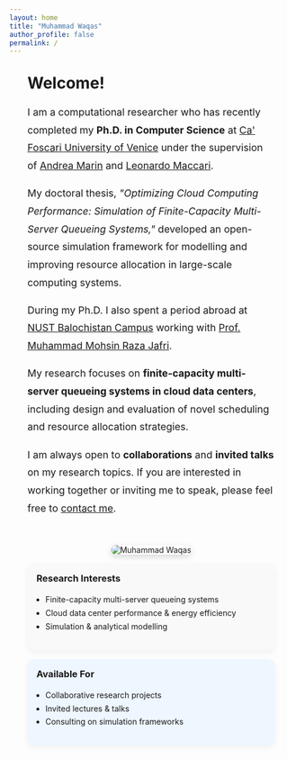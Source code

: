 ```yaml
---
layout: home
title: "Muhammad Waqas"
author_profile: false
permalink: /
---
```


<div style="display:flex; flex-wrap:wrap; gap:2rem; margin:2rem;">

  <!-- LEFT COLUMN: Intro & Main Text -->
  <div style="flex:2; min-width:300px;">

  <h1 style="margin-top:0;">Welcome!</h1>

  <p style="font-size:1.1rem; line-height:1.8;">
  I am a computational researcher who has recently completed my
  <strong>Ph.D. in Computer Science</strong> at
  <a href="https://www.unive.it/">Ca' Foscari University of Venice</a> under the supervision of
  <a href="https://www.unive.it/data/people/5592332">Andrea Marin</a> and
  <a href="https://www.unive.it/data/people/21550550">Leonardo Maccari</a>.
  </p>

  <p style="font-size:1.1rem; line-height:1.8;">
  My doctoral thesis,
  <em>"Optimizing Cloud Computing Performance: Simulation of Finite-Capacity Multi-Server Queueing Systems,"</em>
  developed an open-source simulation framework for modelling and improving resource allocation in large-scale computing systems.
  </p>

  <p style="font-size:1.1rem; line-height:1.8;">
  During my Ph.D. I also spent a period abroad at
  <a href="https://nbc.nust.edu.pk/">NUST Balochistan Campus</a> working with
  <a href="https://nbc.nust.edu.pk/faculty/muhammad-mohsin-raza-jafri/">Prof. Muhammad Mohsin Raza Jafri</a>.
  </p>

  <p style="font-size:1.1rem; line-height:1.8;">
  My research focuses on <strong>finite-capacity multi-server queueing systems in cloud data centers</strong>,
  including design and evaluation of novel scheduling and resource allocation strategies.
  </p>

  <p style="font-size:1.1rem; line-height:1.8;">
  I am always open to <strong>collaborations</strong> and <strong>invited talks</strong> on my research topics.
  If you are interested in working together or inviting me to speak, please feel free to <a href="/contact/">contact me</a>.
  </p>

  </div>

  <!-- RIGHT COLUMN: Photo + Highlights -->
  <div style="flex:1; min-width:260px;">

  <div style="text-align:center; margin-bottom:1rem;">
    <img src="{{ site.baseurl }}/images/profile.jpg"
     alt="Muhammad Waqas"
     style="max-width:100%; border-radius:12px; box-shadow:0 4px 12px rgba(0,0,0,0.15);">

  </div>

  <div style="background:#f9f9f9; padding:1rem; border-radius:12px; box-shadow:0 4px 12px rgba(0,0,0,0.05); margin-bottom:1rem;">
    <h3 style="margin-top:0;">Research Interests</h3>
    <ul style="padding-left:1rem; line-height:1.7;">
      <li>Finite-capacity multi-server queueing systems</li>
      <li>Cloud data center performance &amp; energy efficiency</li>
      <li>Simulation &amp; analytical modelling</li>
    </ul>
  </div>

  <div style="background:#eef6ff; padding:1rem; border-radius:12px; box-shadow:0 4px 12px rgba(0,0,0,0.05);">
    <h3 style="margin-top:0;">Available For</h3>
    <ul style="padding-left:1rem; line-height:1.7;">
      <li>Collaborative research projects</li>
      <li>Invited lectures &amp; talks</li>
      <li>Consulting on simulation frameworks</li>
    </ul>
  </div>

  </div>
</div>
